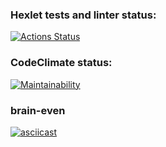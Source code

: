 ### Hexlet tests and linter status:
[![Actions Status](https://github.com/visunwer/js-starter-project-44/actions/workflows/hexlet-check.yml/badge.svg)](https://github.com/visunwer/js-starter-project-44/actions)

### CodeClimate status:
[![Maintainability](https://api.codeclimate.com/v1/badges/abca537fbd586a6c4986/maintainability)](https://codeclimate.com/github/visunwer/js-starter-project-44/maintainability)

### brain-even
[![asciicast](https://asciinema.org/a/vxaTbRc6Mat7sF65zXrlSShu5.svg)](https://asciinema.org/a/vxaTbRc6Mat7sF65zXrlSShu5)
